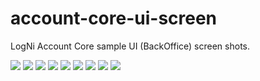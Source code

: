 # account-core-ui-screen
LogNi Account Core sample UI (BackOffice) screen shots.

![](https://github.com/azomshahriar/account-core-ui-screen/blob/main/Income%20Statement.jpg)
![](https://github.com/azomshahriar/account-core-ui-screen/blob/main/balance-sheet.jpg)
![](https://github.com/azomshahriar/account-core-ui-screen/blob/main/ledger-ac-creation.jpg)
![](https://github.com/azomshahriar/account-core-ui-screen/blob/main/ledger-ac-list.jpg)
![](https://github.com/azomshahriar/account-core-ui-screen/blob/main/statement.jpg)
![](https://github.com/azomshahriar/account-core-ui-screen/blob/main/transaction-fee-config.jpg)
![](https://github.com/azomshahriar/account-core-ui-screen/blob/main/transaction-fee-list.jpg)
![](https://github.com/azomshahriar/account-core-ui-screen/blob/main/transaction-type-creation.jpg)
![](https://github.com/azomshahriar/account-core-ui-screen/blob/main/transaction-type-list.jpg)
